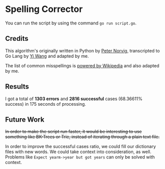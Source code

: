 # Spelling Corrector

You can run the script by using the command `go run script.go`.

## Credits

This algorithm's originally written in Python by [Peter Norvig](https://norvig.com/spell-correct.html), transcripted to Go Lang by [Yi Wang](https://cxwangyi.wordpress.com/2012/02/15/peter-norvigs-spelling-corrector-in-go/) and adapted by me.

The list of common misspellings is [powered by Wikipedia](https://en.wikipedia.org/wiki/Wikipedia:Lists_of_common_misspellings/For_machines) and also adapted by me.

## Results

I got a total of **1303 errors** and **2816 successful** cases (68.36611% success) in 175 seconds of processing.

## Future Work

~~In order to make the script run faster, it would be interesting to use something like BK-Trees or Trie, instead of iterating through a plain text file.~~

In order to improve the successful cases ratio, we could fill our dictionary files with new words. We could take context into consideration, as well. Problems like `Expect yearm->year but got years` can only be solved with context.
